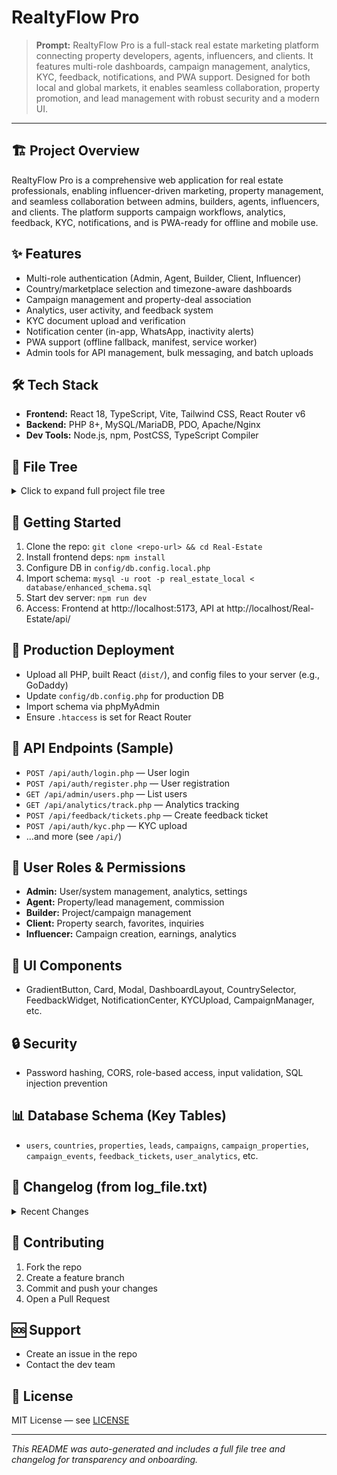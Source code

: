 # RealtyFlow Pro

> **Prompt:**
> RealtyFlow Pro is a full-stack real estate marketing platform connecting property developers, agents, influencers, and clients. It features multi-role dashboards, campaign management, analytics, KYC, feedback, notifications, and PWA support. Designed for both local and global markets, it enables seamless collaboration, property promotion, and lead management with robust security and a modern UI.

---

## 🏗️ Project Overview

RealtyFlow Pro is a comprehensive web application for real estate professionals, enabling influencer-driven marketing, property management, and seamless collaboration between admins, builders, agents, influencers, and clients. The platform supports campaign workflows, analytics, feedback, KYC, notifications, and is PWA-ready for offline and mobile use.

## ✨ Features
- Multi-role authentication (Admin, Agent, Builder, Client, Influencer)
- Country/marketplace selection and timezone-aware dashboards
- Campaign management and property-deal association
- Analytics, user activity, and feedback system
- KYC document upload and verification
- Notification center (in-app, WhatsApp, inactivity alerts)
- PWA support (offline fallback, manifest, service worker)
- Admin tools for API management, bulk messaging, and batch uploads

## 🛠️ Tech Stack
- **Frontend:** React 18, TypeScript, Vite, Tailwind CSS, React Router v6
- **Backend:** PHP 8+, MySQL/MariaDB, PDO, Apache/Nginx
- **Dev Tools:** Node.js, npm, PostCSS, TypeScript Compiler

## 📁 File Tree
<details>
<summary>Click to expand full project file tree</summary>

```
Folder PATH listing
Volume serial number is 268D-8045
C:.
│   .gitignore
│   index.html
│   LICENSE
│   log_file.txt
│   package-lock.json
│   package.json
│   postcss.config.js
│   README.md
│   setup.sh
│   tailwind.config.js
│   tsconfig.json
│   tsconfig.node.json
│   vite.config.ts
│   
├───.git
│   ... (git internals omitted for brevity)
├───api
│   ├───admin
│   │       dashboard.php
│   │       users.php
│   │   ├───agent
│   │   │       dashboard.php
│   │   │   ├───analytics
│   │   │   │       activity.php
│   │   │   │       track.php
│   │   │   │   └───timezone
│   │   │   │           status.php
│   │   │   └───auth
│   │   │           kyc.php
│   │   │           login.php
│   │   │           register.php
│   │   │   ├───campaigns
│   │   │   │       assign_property.php
│   │   │   │       create.php
│   │   │   │       list.php
│   │   │   │       track.php
│   │   │   └───countries
│   │   │           list.php
│   │   │   ├───feedback
│   │   │   │       responses.php
│   │   │   │       tickets.php
│   │   │   └───notification
│   │   │           inactivity.php
│   │   │           notifications.php
│   │   │           whatsapp.php
│   │   └───timezone
│   │           status.php
│   └───app
│       ├───config
│       │       app.config.php
│       │       services.config.php
│       ├───core
│       │   │   Database.php
│       │   ├───exceptions
│       │   │       DatabaseException.php
│       │   │       ValidationException.php
│       │   └───interfaces
│       │           ServiceInterface.php
│       ├───models
│       │       Lead.php
│       │       Property.php
│       │       User.php
│       └───services
│           │   CampaignService.php
│           ├───analytics
│           │       AnalyticsService.php
│           ├───feedback
│           │       FeedbackService.php
│           ├───influencer
│           │       InfluencerService.php
│           ├───leads
│           │       LeadService.php
│           ├───notification
│           │       NotificationService.php
│           ├───property
│           │       PropertyService.php
│           └───timezone
│                   TimezoneService.php
│       ├───assets
│       │   ├───css
│       │   │   dashboard.css
│       │   │   tailwind.min.css
│       │   │   tailwindcss-stable.min.css
│       │   └───flags
│       │       ae.png
│       │       au.png
│       │       brazil.png
│       │       ca.png
│       │       cn.png
│       │       de.png
│       │       gb.png
│       │       in.png
│       │       us.png
│       ├───config
│       │   db.config.local.php
│       │   db.config.php
│       ├───database
│       │   enhanced_schema.sql
│       │   mock_data.sql
│       │   └───seeds
│       │           f63845733780033.sql
│       ├───includes
│       │   init.php
│       │   wp-integration.php
│       └───public
│           manifest.json
│           offline.html
│           sw.js
│       └───src
│           ... (see src/ for full React/TSX structure)
```
</details>

## 🚀 Getting Started
1. Clone the repo: `git clone <repo-url> && cd Real-Estate`
2. Install frontend deps: `npm install`
3. Configure DB in `config/db.config.local.php`
4. Import schema: `mysql -u root -p real_estate_local < database/enhanced_schema.sql`
5. Start dev server: `npm run dev`
6. Access: Frontend at http://localhost:5173, API at http://localhost/Real-Estate/api/

## 🏢 Production Deployment
- Upload all PHP, built React (`dist/`), and config files to your server (e.g., GoDaddy)
- Update `config/db.config.php` for production DB
- Import schema via phpMyAdmin
- Ensure `.htaccess` is set for React Router

## 🔗 API Endpoints (Sample)
- `POST /api/auth/login.php` — User login
- `POST /api/auth/register.php` — User registration
- `GET /api/admin/users.php` — List users
- `GET /api/analytics/track.php` — Analytics tracking
- `POST /api/feedback/tickets.php` — Create feedback ticket
- `POST /api/auth/kyc.php` — KYC upload
- ...and more (see `/api/`)

## 👥 User Roles & Permissions
- **Admin:** User/system management, analytics, settings
- **Agent:** Property/lead management, commission
- **Builder:** Project/campaign management
- **Client:** Property search, favorites, inquiries
- **Influencer:** Campaign creation, earnings, analytics

## 🎨 UI Components
- GradientButton, Card, Modal, DashboardLayout, CountrySelector, FeedbackWidget, NotificationCenter, KYCUpload, CampaignManager, etc.

## 🔒 Security
- Password hashing, CORS, role-based access, input validation, SQL injection prevention

## 📊 Database Schema (Key Tables)
- `users`, `countries`, `properties`, `leads`, `campaigns`, `campaign_properties`, `campaign_events`, `feedback_tickets`, `user_analytics`, etc.

## 📝 Changelog (from log_file.txt)
<details>
<summary>Recent Changes</summary>

```
[2024-06-25] Initialized log_file.txt for RealtyFlow Pro Enhancement Plan.
[2024-06-25] Deleted empty config files as part of project cleanup.
[2024-06-25] Refactored Database.php for singleton DB connection.
[2024-06-25] Added/updated analytics, feedback, KYC, campaign, notification APIs.
[2024-06-25] Integrated analytics, feedback, campaign, notification, and KYC features in frontend.
[2024-06-25] Enhanced PWA support and admin tools.
[2024-06-25] Final review and polish phase completed.
```
</details>

## 🤝 Contributing
1. Fork the repo
2. Create a feature branch
3. Commit and push your changes
4. Open a Pull Request

## 🆘 Support
- Create an issue in the repo
- Contact the dev team

## 📝 License
MIT License — see [LICENSE](LICENSE)

---

*This README was auto-generated and includes a full file tree and changelog for transparency and onboarding.*
